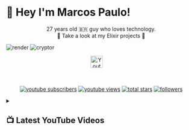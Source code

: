 # 👋 Hey I'm Marcos Paulo!
<div align="center">
  27 years old 🇧🇷 guy who loves technology.
</div>
<div align="center">
🧪 Take a look at my Elixir projects 🧪
</div>

![render](https://user-images.githubusercontent.com/19523657/213434690-79d73481-d046-4a54-9676-4a2280d0534a.gif)
![cryptor](https://user-images.githubusercontent.com/19523657/213434679-ccf5d727-34d3-4658-8211-d1dee4eaa47b.gif)

<!-- Social icons section -->
<p align="center">
  <a href="https://www.youtube.com/channel/UC3IoZpZSxdpTkHKxSjVFPCw"><img width="32px" alt="Youtube" title="Youtube" src="https://i.imgur.com/qiXu7b2.png"/></a>
  &#8287;&#8287;&#8287;&#8287;&#8287;
</p>

<br/>

<!-- Social badges section -->
<!-- Badges with custom icons - https://github.com/DenverCoder1/custom-icon-badges -->
<!-- View counter - https://github.com/DenverCoder1/Simple-View-Counter -->
<p align="center">
  <a href="https://www.youtube.com/channel/UC3IoZpZSxdpTkHKxSjVFPCw?sub_confirmation=1">
    <img alt="youtube subscribers" title="Subscribe to my YouTube channel" src="https://custom-icon-badges.demolab.com/youtube/channel/subscribers/UC3IoZpZSxdpTkHKxSjVFPCw?color=%23E05D44&label=SUBSCRIBE&logo=video&logoColor=white&style=for-the-badge&labelColor=CE4630"/></a>
  <a href="https://www.youtube.com/channel/UC3IoZpZSxdpTkHKxSjVFPCw">
    <img alt="youtube views" title="YouTube views" src="https://custom-icon-badges.demolab.com/youtube/channel/views/UC3IoZpZSxdpTkHKxSjVFPCw?color=%23E1AD0E&logo=video&logoColor=white&style=for-the-badge&labelColor=C79600"/></a> 
  <a href="https://github.com/DenverCoder1?tab=repositories&sort=stargazers">
    <img alt="total stars" title="Total stars on GitHub" src="https://custom-icon-badges.demolab.com/github/stars/marcospgsilva?color=55960c&style=for-the-badge&labelColor=488207&logo=star"/></a>
  <a href="https://github.com/marcospgsilva?tab=followers">
    <img alt="followers" title="Follow me on Github" src="https://custom-icon-badges.demolab.com/github/followers/marcospgsilva?color=236ad3&labelColor=1155ba&style=for-the-badge&logo=person-add&label=Follow&logoColor=white"/></a>
</p>

<details>
<summary><h2>📺 Latest YouTube Videos</h2></summary>
<!-- BEGIN YOUTUBE-CARDS -->
<a href="https://www.youtube.com/watch?v=3qj1bO9_JtM"><img src="https://ytcards.demolab.com/?id=3qj1bO9_JtM&title=Obtendo+pre%C3%A7o+mais+recente+do+Bitcoin+com+GenServer+-+Scheduled+Task+-Elixir&lang=en&timestamp=1642287281&background_color=%230d1117&title_color=%23ffffff&stats_color=%23dedede&width=250&duration=2372" alt="Obtendo preço mais recente do Bitcoin com GenServer - Scheduled Task -Elixir" title="Obtendo preço mais recente do Bitcoin com GenServer - Scheduled Task -Elixir"></a>
<a href="https://www.youtube.com/watch?v=WPhnF_pjLOQ"><img src="https://ytcards.demolab.com/?id=WPhnF_pjLOQ&title=Comunica%C3%A7%C3%A3o+entre+Processos+na+pr%C3%A1tica%21+-+Elixir+-+B%C3%A1sico&lang=en&timestamp=1628352967&background_color=%230d1117&title_color=%23ffffff&stats_color=%23dedede&width=250&duration=587" alt="Comunicação entre Processos na prática! - Elixir - Básico" title="Comunicação entre Processos na prática! - Elixir - Básico"></a>
<a href="https://www.youtube.com/watch?v=105qmi3yqg4"><img src="https://ytcards.demolab.com/?id=105qmi3yqg4&title=%C3%81tomos+-+Elixir&lang=en&timestamp=1624702801&background_color=%230d1117&title_color=%23ffffff&stats_color=%23dedede&width=250&duration=566" alt="Átomos - Elixir" title="Átomos - Elixir"></a>
<!-- END YOUTUBE-CARDS -->
</details>
